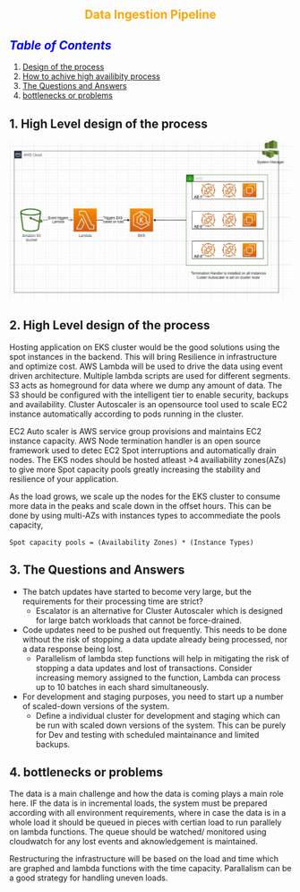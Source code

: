 ## <div style="color:orange;text-align:center;"> <p>Data Ingestion Pipeline</p> </div>

## <span style="color:blue"> <em>Table of Contents</em> </span>

1. [Design of the process](#Designoftheprocess)
2. [How to achive high availibity process](#availibityprocess)
3. [The Questions and Answers](#thequestionsandanswers)
4. [bottlenecks or problems ](#bottlenecksorproblems )

<a name="Designoftheprocess"></a>
## 1. High Level design of the process 
![High Level Design](./images/IngestionPipeline.JPG?raw=true)

<a name="availibityprocess"></a>
## 2. High Level design of the process 

Hosting application on EKS cluster would be the good solutions using the spot instances in the backend. This will bring Resilience in infrastructure and optimize cost. AWS Lambda will be used to drive the data using event driven architecture. Multiple lambda scripts are used for different segments. S3 acts as homeground for data where we dump any amount of data. The S3 should be configured with the intelligent tier to enable security, backups and availability. Cluster Autoscaler is an opensource tool used to scale EC2 instance automatically according to pods running in the cluster.

EC2 Auto scaler is AWS service group provisions and maintains EC2 instance capacity. AWS Node termination handler is an open source framework used to detec EC2 Spot interruptions and automatically drain nodes. The EKS nodes should be hosted atleast >4 availiability zones(AZs) to give more Spot capacity pools greatly increasing the stability and resilience of your application.

As the load grows, we scale up the nodes for the EKS cluster to consume more data in the peaks and scale down in the offset hours. This can be done by using multi-AZs with instances types to accommediate the pools capacity,

    Spot capacity pools = (Availability Zones) * (Instance Types)

<a name="thequestionsandanswers"></a>
## 3. The Questions and Answers

- The batch updates have started to become very large, but the requirements for their processing time are strict?
    - Escalator is an alternative for Cluster Autoscaler which is designed for large batch workloads that cannot be force-drained.
- Code updates need to be pushed out frequently. This needs to be done without the risk of stopping a data update already being processed, nor a data response being lost.
    - Parallelism of lambda step functions will help in mitigating the risk of stopping a data updates and lost of transactions. Consider increasing memory assigned to the function, Lambda can process up to 10 batches in each shard simultaneously.
- For development and staging purposes, you need to start up a number of scaled-down versions of the system.
    - Define a individual cluster for development and staging which can be run with scaled down versions of the system. This can be purely for Dev and testing with scheduled maintainance and limited backups.

<a name="bottlenecksorproblems"></a>
## 4. bottlenecks or problems

The data is a main challenge and how the data is coming plays a main role here. IF the data is in incremental loads, the system must be prepared according with all environment requirements, where in case the data is in a whole load it should be queued in pieces with certian load to run parallely on lambda functions. The queue should be watched/ monitored using cloudwatch for any lost events and aknowledgement is maintained.

Restructuring the infrastructure will be based on the load and time which are graphed and lambda functions with the time capacity. Parallalism can be a good strategy for handling uneven loads.



